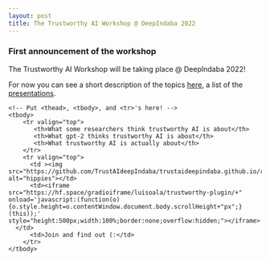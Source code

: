 ```yaml
---
layout: post
title: The Trustworthy AI Workshop @ DeepIndaba 2022
---
```


### First announcement of the workshop
The Trustworthy AI Workshop will be taking place @ DeepIndaba 2022!

For now you can see a short description of the topics [here](https://trustmldeepindaba.github.io/about/), a list of the [presentations](https://trustmldeepindaba.github.io/talks/).

<table style="width: 100%" cellpadding="0" cellspacing="0" border="0">
    <colgroup>
       <col span="1" style="width: 25%;">
       <col span="1" style="width: 60%;">
       <col span="1" style="width: 15%;">
    </colgroup>
    
    <!-- Put <thead>, <tbody>, and <tr>'s here! -->
    <tbody>
        <tr valign="top">
           <th>What some researchers think trustworthy AI is about</th>
           <th>What gpt-2 thinks trustworthy AI is about</th>
           <th>What trustworthy AI is actually about</th>
        </tr>
        <tr valign="top">
          <td ><img src="https://github.com/TrustAIdeepIndaba/trustaideepindaba.github.io/raw/main/public/bfc57fa11646d642320878c144dddd95.jpg" alt="hippies"></td>
          <td><iframe src="https://hf.space/gradioiframe/luisoala/trustworthy-plugin/+" onload='javascript:(function(o){o.style.height=o.contentWindow.document.body.scrollHeight+"px";}(this));' style="height:500px;width:100%;border:none;overflow:hidden;"></iframe>
      </td>
          <td>Join and find out (:</td>
        </tr>
    </tbody>
</table>

# <!--- style="max-width:100px;width:30%" --->
